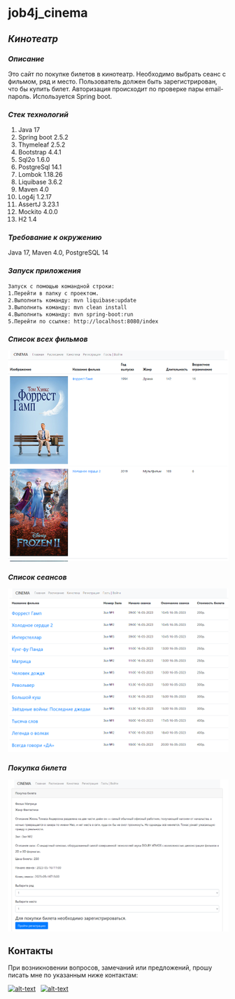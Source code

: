 # job4j_cinema

## *Кинотеатр*

### *Описание*
Это сайт по покупке билетов в кинотеатр.
Необходимо выбрать сеанс с фильмом, ряд и место.
Пользователь должен быть зарегистрирован, что бы купить билет.
Авторизация происходит по проверке пары email-пароль.
Используется Spring boot.

### *Стек технологий*
1. Java 17
2. Spring boot 2.5.2
3. Thymeleaf 2.5.2
4. Bootstrap 4.4.1
5. Sql2o 1.6.0
6. PostgreSql 14.1
7. Lombok 1.18.26
8. Liquibase 3.6.2
9. Maven 4.0
10. Log4j 1.2.17
11. AssertJ 3.23.1
12. Mockito 4.0.0
13. H2 1.4

### *Требование к окружению*
Java 17, Maven 4.0, PostgreSQL 14

### *Запуск приложения*
    Запуск с помощью командной строки:
    1.Перейти в папку с проектом.
    2.Выполнить команду: mvn liquibase:update
    3.Выполнить команду: mvn clean install
    4.Выполнить команду: mvn spring-boot:run
    5.Перейти по ссылке: http://localhost:8080/index 

### *Список всех фильмов*
![img_1.png](img/img_1.png)


### *Список сеансов*
![img_2.png](img/img_2.png)


### *Покупка билета*
![img_3.png](img/img_3.png)

## Контакты
При возникновении вопросов, замечаний или предложений, прошу писать мне по указанным ниже контактам:

[![alt-text](https://img.shields.io/badge/-telegram-grey?style=flat&logo=telegram&logoColor=white)](https://t.me/krutaxe)&nbsp;&nbsp;
[![alt-text](https://img.shields.io/badge/@%20email-005FED?style=flat&logo=mail&logoColor=white)](mailto:krutaxe@mail.ru)&nbsp;&nbsp;

